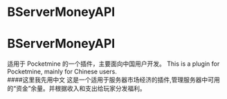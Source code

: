 # BServerMoneyAPI
# BServerMoneyAPI
适用于 Pocketmine 的一个插件，主要面向中国用户开发。
This is a plugin for Pocketmine, mainly for Chinese users.<br>
####这里我先用中文
这是一个适用于服务器市场经济的插件,管理服务器中可用的“资金”余量。并根据收入和支出给玩家分发福利。
